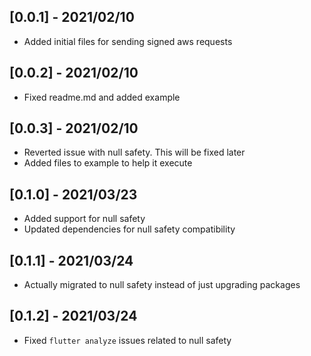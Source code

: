 ## [0.0.1] - 2021/02/10

* Added initial files for sending signed aws requests

## [0.0.2] - 2021/02/10

* Fixed readme.md and added example

## [0.0.3] - 2021/02/10

* Reverted issue with null safety. This will be fixed later
* Added files to example to help it execute 

## [0.1.0] - 2021/03/23

* Added support for null safety
* Updated dependencies for null safety compatibility

## [0.1.1] - 2021/03/24

* Actually migrated to null safety instead of just upgrading packages

## [0.1.2] - 2021/03/24

* Fixed `flutter analyze` issues related to null safety